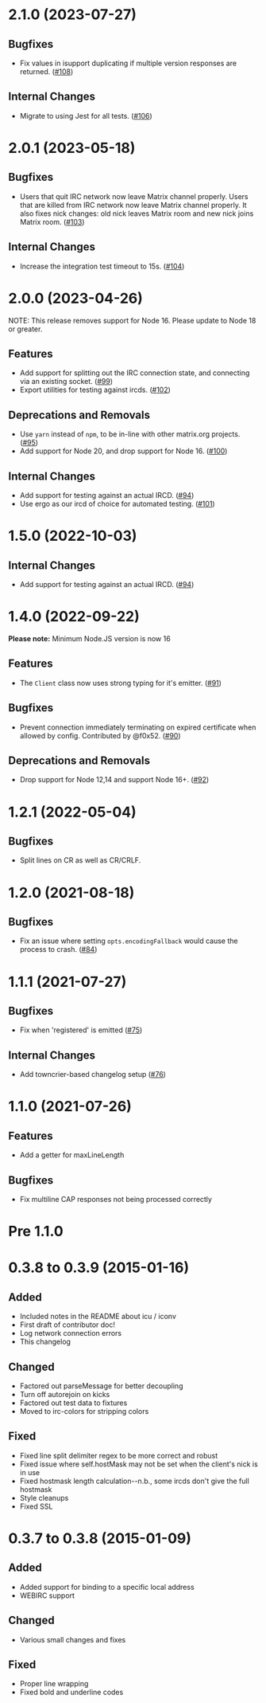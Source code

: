2.1.0 (2023-07-27)
==================

Bugfixes
--------

- Fix values in isupport duplicating if multiple version responses are returned. ([\#108](https://github.com/matrix-org/node-irc/issues/108))


Internal Changes
----------------

- Migrate to using Jest for all tests. ([\#106](https://github.com/matrix-org/node-irc/issues/106))


2.0.1 (2023-05-18)
==================

Bugfixes
--------

- Users that quit IRC network now leave Matrix channel properly.
  Users that are killed from IRC network now leave Matrix channel properly.
  It also fixes nick changes: old nick leaves Matrix room and new nick joins Matrix room. ([\#103](https://github.com/matrix-org/node-irc/issues/103))


Internal Changes
----------------

- Increase the integration test timeout to 15s. ([\#104](https://github.com/matrix-org/node-irc/issues/104))


2.0.0 (2023-04-26)
==================

NOTE: This release removes support for Node 16. Please update to Node 18 or greater.

Features
--------

- Add support for splitting out the IRC connection state, and connecting via an existing socket. ([\#99](https://github.com/matrix-org/node-irc/issues/99))
- Export utilities for testing against ircds. ([\#102](https://github.com/matrix-org/node-irc/issues/102))

Deprecations and Removals
-------------------------

- Use `yarn` instead of `npm`, to be in-line with other matrix.org projects. ([\#95](https://github.com/matrix-org/node-irc/issues/95))
- Add support for Node 20, and drop support for Node 16. ([\#100](https://github.com/matrix-org/node-irc/issues/100))


Internal Changes
----------------

- Add support for testing against an actual IRCD. ([\#94](https://github.com/matrix-org/node-irc/issues/94))
- Use ergo as our ircd of choice for automated testing. ([\#101](https://github.com/matrix-org/node-irc/issues/101))


1.5.0 (2022-10-03)
==================

Internal Changes
----------------

- Add support for testing against an actual IRCD. ([\#94](https://github.com/matrix-org/node-irc/issues/94))


1.4.0 (2022-09-22)
==================

**Please note:** Minimum Node.JS version is now 16

Features
--------

- The `Client` class now uses strong typing for it's emitter. ([\#91](https://github.com/matrix-org/node-irc/issues/91))


Bugfixes
--------

- Prevent connection immediately terminating on expired certificate when allowed by config. Contributed by @f0x52. ([\#90](https://github.com/matrix-org/node-irc/issues/90))


Deprecations and Removals
-------------------------

- Drop support for Node 12,14 and support Node 16+. ([\#92](https://github.com/matrix-org/node-irc/issues/92))


1.2.1 (2022-05-04)
===================

Bugfixes
--------

- Split lines on CR as well as CR/CRLF.

1.2.0 (2021-08-18)
===================

Bugfixes
--------

- Fix an issue where setting `opts.encodingFallback` would cause the process to crash. ([\#84](https://github.com/matrix-org/node-irc/issues/84))


1.1.1 (2021-07-27)
===================

Bugfixes
--------

- Fix when 'registered' is emitted ([\#75](https://github.com/matrix-org/node-irc/issues/75))


Internal Changes
----------------

- Add towncrier-based changelog setup ([\#76](https://github.com/matrix-org/node-irc/issues/76))

 1.1.0 (2021-07-26)
===================

Features
--------

 - Add a getter for maxLineLength

Bugfixes
--------

 - Fix multiline CAP responses not being processed correctly

 Pre 1.1.0
==========

# 0.3.8 to 0.3.9 (2015-01-16)
## Added
* Included notes in the README about icu / iconv
* First draft of contributor doc!
* Log network connection errors
* This changelog

## Changed
* Factored out parseMessage for better decoupling
* Turn off autorejoin on kicks
* Factored out test data to fixtures
* Moved to irc-colors for stripping colors

## Fixed
* Fixed line split delimiter regex to be more correct and robust
* Fixed issue where self.hostMask may not be set when the client's nick is in use
* Fixed hostmask length calculation--n.b., some ircds don't give the full hostmask
* Style cleanups
* Fixed SSL

# 0.3.7 to 0.3.8 (2015-01-09)
## Added
* Added support for binding to a specific local address
* WEBIRC support

## Changed
* Various small changes and fixes

## Fixed
* Proper line wrapping
* Fixed bold and underline codes
